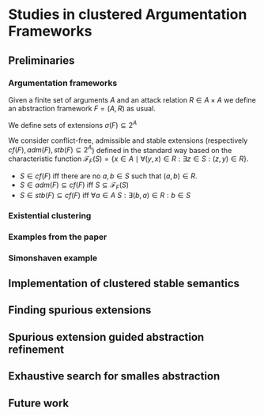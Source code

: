 # Studies in clustered Argumentation Frameworks

## Preliminaries

### Argumentation frameworks

Given a finite set of arguments $A$ and
an attack relation $R \in A \times A$ we define
an abstraction framework
$F = (A,R)$
as usual.

We define sets of extensions $\sigma(F) \subseteq 2^A$

We consider conflict-free, admissible and stable extensions
(respectively $cf(F), adm(F), stb(F) \subseteq 2^A$)
defined in the standard way based on the characteristic function
$\mathcal F _F (S) = \{ x \in A \mid \forall (y,x) \in R : \exists z \in S : (z,y) \in R \}$.
* $S \in cf(F)$ iff there are no $a, b \in S$ such that $(a,b) \in R$. 
* $S \in adm(F) \subseteq cf(F)$ iff $S \subseteq \mathcal F _F (S)$
* $S \in stb(F) \subseteq cf(F)$ iff $\forall a \in A \ S : \exists (b,a) \in R : b \in S$


### Existential clustering

### Examples from the paper
### Simonshaven example


## Implementation of clustered stable semantics
## Finding spurious extensions
## Spurious extension guided abstraction refinement
## Exhaustive search for smalles abstraction

## Future work
